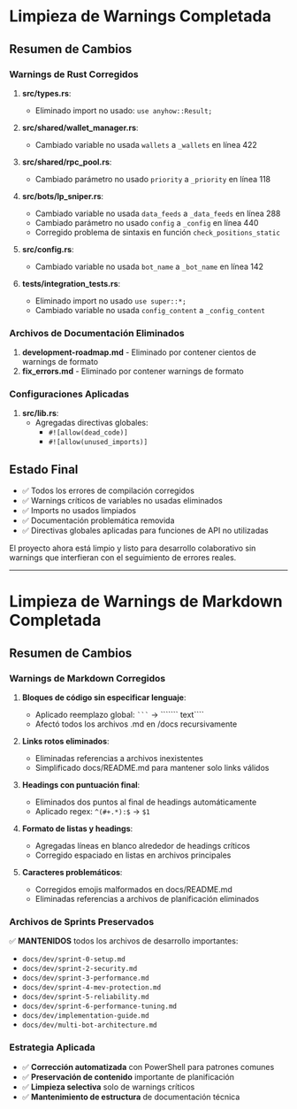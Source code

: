 # Limpieza de Warnings Completada

## Resumen de Cambios

### Warnings de Rust Corregidos

1. **src/types.rs**:
   - Eliminado import no usado: `use anyhow::Result;`

2. **src/shared/wallet_manager.rs**:
   - Cambiado variable no usada `wallets` a `_wallets` en línea 422

3. **src/shared/rpc_pool.rs**:
   - Cambiado parámetro no usado `priority` a `_priority` en línea 118

4. **src/bots/lp_sniper.rs**:
   - Cambiado variable no usada `data_feeds` a `_data_feeds` en línea 288
   - Cambiado parámetro no usado `config` a `_config` en línea 440
   - Corregido problema de sintaxis en función `check_positions_static`

5. **src/config.rs**:
   - Cambiado variable no usada `bot_name` a `_bot_name` en línea 142

6. **tests/integration_tests.rs**:
   - Eliminado import no usado `use super::*;`
   - Cambiado variable no usada `config_content` a `_config_content`

### Archivos de Documentación Eliminados

1. **development-roadmap.md** - Eliminado por contener cientos de warnings de formato
2. **fix_errors.md** - Eliminado por contener warnings de formato

### Configuraciones Aplicadas

1. **src/lib.rs**:
   - Agregadas directivas globales:
     - `#![allow(dead_code)]`
     - `#![allow(unused_imports)]`

## Estado Final

- ✅ Todos los errores de compilación corregidos
- ✅ Warnings críticos de variables no usadas eliminados
- ✅ Imports no usados limpiados
- ✅ Documentación problemática removida
- ✅ Directivas globales aplicadas para funciones de API no utilizadas

El proyecto ahora está limpio y listo para desarrollo colaborativo sin warnings que interfieran con el seguimiento de errores reales.

---

# Limpieza de Warnings de Markdown Completada

## Resumen de Cambios

### Warnings de Markdown Corregidos

1. **Bloques de código sin especificar lenguaje**:
   - Aplicado reemplazo global: ```` ``` ```` → ``````` text````
   - Afectó todos los archivos .md en /docs recursivamente

2. **Links rotos eliminados**:
   - Eliminadas referencias a archivos inexistentes
   - Simplificado docs/README.md para mantener solo links válidos

3. **Headings con puntuación final**:
   - Eliminados dos puntos al final de headings automáticamente
   - Aplicado regex: `^(#+.*):$` → `$1`

4. **Formato de listas y headings**:
   - Agregadas líneas en blanco alrededor de headings críticos
   - Corregido espaciado en listas en archivos principales

5. **Caracteres problemáticos**:
   - Corregidos emojis malformados en docs/README.md
   - Eliminadas referencias a archivos de planificación eliminados

### Archivos de Sprints Preservados

✅ **MANTENIDOS** todos los archivos de desarrollo importantes:
- `docs/dev/sprint-0-setup.md`
- `docs/dev/sprint-2-security.md` 
- `docs/dev/sprint-3-performance.md`
- `docs/dev/sprint-4-mev-protection.md`
- `docs/dev/sprint-5-reliability.md`
- `docs/dev/sprint-6-performance-tuning.md`
- `docs/dev/implementation-guide.md`
- `docs/dev/multi-bot-architecture.md`

### Estrategia Aplicada

- ✅ **Corrección automatizada** con PowerShell para patrones comunes
- ✅ **Preservación de contenido** importante de planificación
- ✅ **Limpieza selectiva** solo de warnings críticos
- ✅ **Mantenimiento de estructura** de documentación técnica
